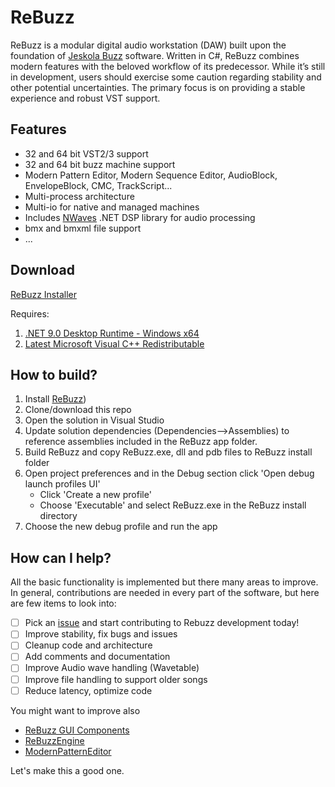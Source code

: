 # ReBuzz
ReBuzz is a modular digital audio workstation (DAW) built upon the foundation of [Jeskola Buzz](https://jeskola.net/buzz/) software. Written in C#, ReBuzz combines modern features with the beloved workflow of its predecessor. While it’s still in development, users should exercise some caution regarding stability and other potential uncertainties. The primary focus is on providing a stable experience and robust VST support.

## Features
* 32 and 64 bit VST2/3 support
* 32 and 64 bit buzz machine support
* Modern Pattern Editor, Modern Sequence Editor, AudioBlock, EnvelopeBlock, CMC, TrackScript...
* Multi-process architecture
* Multi-io for native and managed machines
* Includes [NWaves](https://github.com/ar1st0crat/NWaves) .NET DSP library for audio processing
* bmx and bmxml file support
* ...

## Download
[ReBuzz Installer](https://github.com/wasteddesign/ReBuzz/releases/latest)

Requires:
1. [.NET 9.0 Desktop Runtime - Windows x64](https://dotnet.microsoft.com/en-us/download/dotnet/thank-you/sdk-9.0.100-windows-x64-installer)
2. [Latest Microsoft Visual C++ Redistributable](https://learn.microsoft.com/en-us/cpp/windows/latest-supported-vc-redist?view=msvc-170)

## How to build?
1. Install [ReBuzz](https://github.com/wasteddesign/ReBuzz/releases/latest))
2. Clone/download this repo
3. Open the solution in Visual Studio
4. Update solution dependencies (Dependencies-->Assemblies) to reference assemblies included in the ReBuzz app folder.
5. Build ReBuzz and copy ReBuzz.exe, dll and pdb files to ReBuzz install folder
6. Open project preferences and in the Debug section click 'Open debug launch profiles UI'
   * Click 'Create a new profile'
   * Choose 'Executable' and select ReBuzz.exe in the ReBuzz install directory
7. Choose the new debug profile and run the app


## How can I help?
All the basic functionality is implemented but there many areas to improve. In general, contributions are needed in every part of the software, but here are few items to look into:

- [ ] Pick an [issue](https://github.com/wasteddesign/ReBuzz/issues) and start contributing to Rebuzz development today!
- [ ] Improve stability, fix bugs and issues
- [ ] Cleanup code and architecture
- [ ] Add comments and documentation
- [ ] Improve Audio wave handling (Wavetable)
- [ ] Improve file handling to support older songs
- [ ] Reduce latency, optimize code

You might want to improve also
- [ReBuzz GUI Components](https://github.com/wasteddesign/ReBuzzGUI)
- [ReBuzzEngine](https://github.com/wasteddesign/ReBuzzEngine)
- [ModernPatternEditor](https://github.com/wasteddesign/ModernPatternEditor)

Let's make this a good one.

